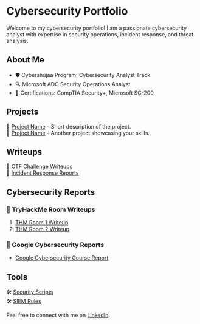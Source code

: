 # Cybersecurity Portfolio  

Welcome to my cybersecurity portfolio! I am a passionate cybersecurity analyst with expertise in security operations, incident response, and threat analysis.  

## About Me  
- 🛡️ Cybershujaa Program: Cybersecurity Analyst Track  
- 🔍 Microsoft ADC Security Operations Analyst  
- 📜 Certifications: CompTIA Security+, Microsoft SC-200  

## Projects  
🔹 [Project Name](link-to-project) – Short description of the project.  
🔹 [Project Name](link-to-project) – Another project showcasing your skills.  

## Writeups  
📄 [CTF Challenge Writeups](link-to-writeups)  
📄 [Incident Response Reports](link-to-reports)  

## Cybersecurity Reports  

### 🔹 TryHackMe Room Writeups  
1. [THM Room 1 Writeup](reports/tryhackme/THM-Room1-Writeup.pdf)  
2. [THM Room 2 Writeup](reports/tryhackme/THM-Room2-Writeup.pdf)  

### 🔹 Google Cybersecurity Reports  
- [Google Cybersecurity Course Report](reports/google-cybersecurity/Google-Cybersecurity-Course-Report.pdf)  


## Tools  
🛠️ [Security Scripts](link-to-tools)  
🛠️ [SIEM Rules](link-to-siem-rules)  

Feel free to connect with me on [LinkedIn](your-linkedin-profile).
